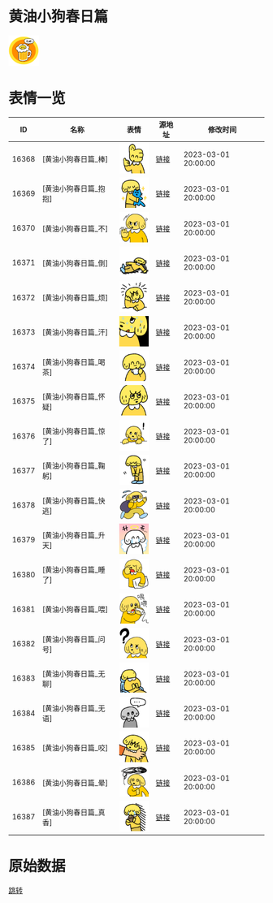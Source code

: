 # 黄油小狗春日篇

<img src="./cover.png" height="60" alt="cover" />

# 表情一览

|ID|名称|表情|源地址|修改时间|
|----|----|----|----|----|
|16368|[黄油小狗春日篇_棒]|<img src="./pic/016368_%5B黄油小狗春日篇_棒%5D.png" height="60" alt="棒"/>|[链接](https://i0.hdslb.com/bfs/garb/854e0ea4974d165e8efb604ea092454297fd6493.png)|2023-03-01 20:00:00|
|16369|[黄油小狗春日篇_抱抱]|<img src="./pic/016369_%5B黄油小狗春日篇_抱抱%5D.png" height="60" alt="抱抱"/>|[链接](https://i0.hdslb.com/bfs/garb/95691fbd7fd9397df2df4c378591933472cde3a9.png)|2023-03-01 20:00:00|
|16370|[黄油小狗春日篇_不]|<img src="./pic/016370_%5B黄油小狗春日篇_不%5D.png" height="60" alt="不"/>|[链接](https://i0.hdslb.com/bfs/garb/cf89e64fcbc6f359e07ab71d2e6fce39e457bc0e.png)|2023-03-01 20:00:00|
|16371|[黄油小狗春日篇_倒]|<img src="./pic/016371_%5B黄油小狗春日篇_倒%5D.png" height="60" alt="倒"/>|[链接](https://i0.hdslb.com/bfs/garb/be719272f0bfbedaa46f62b2566465a51a10bb8e.png)|2023-03-01 20:00:00|
|16372|[黄油小狗春日篇_烦]|<img src="./pic/016372_%5B黄油小狗春日篇_烦%5D.png" height="60" alt="烦"/>|[链接](https://i0.hdslb.com/bfs/garb/319b4be7b43e527b5710a1beab2161d075c79bf3.png)|2023-03-01 20:00:00|
|16373|[黄油小狗春日篇_汗]|<img src="./pic/016373_%5B黄油小狗春日篇_汗%5D.png" height="60" alt="汗"/>|[链接](https://i0.hdslb.com/bfs/garb/b0c921159687d5bf1039fcb5e6d071855e6d47e4.png)|2023-03-01 20:00:00|
|16374|[黄油小狗春日篇_喝茶]|<img src="./pic/016374_%5B黄油小狗春日篇_喝茶%5D.png" height="60" alt="喝茶"/>|[链接](https://i0.hdslb.com/bfs/garb/a8b2c0f31e7095694fdda186c4fa6d374cb42d63.png)|2023-03-01 20:00:00|
|16375|[黄油小狗春日篇_怀疑]|<img src="./pic/016375_%5B黄油小狗春日篇_怀疑%5D.png" height="60" alt="怀疑"/>|[链接](https://i0.hdslb.com/bfs/garb/2a027c0b577a102c0e35fecc6a7ea1127a1bad0f.png)|2023-03-01 20:00:00|
|16376|[黄油小狗春日篇_惊了]|<img src="./pic/016376_%5B黄油小狗春日篇_惊了%5D.png" height="60" alt="惊了"/>|[链接](https://i0.hdslb.com/bfs/garb/9c4bd7c96a30c4d4fc6fb51e29f376385ff79ac0.png)|2023-03-01 20:00:00|
|16377|[黄油小狗春日篇_鞠躬]|<img src="./pic/016377_%5B黄油小狗春日篇_鞠躬%5D.png" height="60" alt="鞠躬"/>|[链接](https://i0.hdslb.com/bfs/garb/6ef771dc01deb49464c31fccd15d875172232b6f.png)|2023-03-01 20:00:00|
|16378|[黄油小狗春日篇_快逃]|<img src="./pic/016378_%5B黄油小狗春日篇_快逃%5D.png" height="60" alt="快逃"/>|[链接](https://i0.hdslb.com/bfs/garb/2bf5d281f2b507ad83d4846974903a1bf1ffae5b.png)|2023-03-01 20:00:00|
|16379|[黄油小狗春日篇_升天]|<img src="./pic/016379_%5B黄油小狗春日篇_升天%5D.png" height="60" alt="升天"/>|[链接](https://i0.hdslb.com/bfs/garb/10b5d510d80669ca1fb1f2e7a8a94cc3a4af8dd1.png)|2023-03-01 20:00:00|
|16380|[黄油小狗春日篇_睡了]|<img src="./pic/016380_%5B黄油小狗春日篇_睡了%5D.png" height="60" alt="睡了"/>|[链接](https://i0.hdslb.com/bfs/garb/df6096631b619cb8aa8848f043232cf38e73a483.png)|2023-03-01 20:00:00|
|16381|[黄油小狗春日篇_喂]|<img src="./pic/016381_%5B黄油小狗春日篇_喂%5D.png" height="60" alt="喂"/>|[链接](https://i0.hdslb.com/bfs/garb/f67f858f497180d12ae523c6bc25768e3b678918.png)|2023-03-01 20:00:00|
|16382|[黄油小狗春日篇_问号]|<img src="./pic/016382_%5B黄油小狗春日篇_问号%5D.png" height="60" alt="问号"/>|[链接](https://i0.hdslb.com/bfs/garb/350eb7f7742434eb1f5beb22f46159a6447a3948.png)|2023-03-01 20:00:00|
|16383|[黄油小狗春日篇_无聊]|<img src="./pic/016383_%5B黄油小狗春日篇_无聊%5D.png" height="60" alt="无聊"/>|[链接](https://i0.hdslb.com/bfs/garb/58db8a633a248c433552f0d6c64d88257c9ac49e.png)|2023-03-01 20:00:00|
|16384|[黄油小狗春日篇_无语]|<img src="./pic/016384_%5B黄油小狗春日篇_无语%5D.png" height="60" alt="无语"/>|[链接](https://i0.hdslb.com/bfs/garb/8b3ac4918224e42132045243653d0bec25e40fe3.png)|2023-03-01 20:00:00|
|16385|[黄油小狗春日篇_咬]|<img src="./pic/016385_%5B黄油小狗春日篇_咬%5D.png" height="60" alt="咬"/>|[链接](https://i0.hdslb.com/bfs/garb/eb899506c77ba5a2ebcb5681589199c7eed29d0f.png)|2023-03-01 20:00:00|
|16386|[黄油小狗春日篇_晕]|<img src="./pic/016386_%5B黄油小狗春日篇_晕%5D.png" height="60" alt="晕"/>|[链接](https://i0.hdslb.com/bfs/garb/768c52d14166a04b38a9251b99ead3a00c77aaf9.png)|2023-03-01 20:00:00|
|16387|[黄油小狗春日篇_真香]|<img src="./pic/016387_%5B黄油小狗春日篇_真香%5D.png" height="60" alt="真香"/>|[链接](https://i0.hdslb.com/bfs/garb/c559b02cad7ca815bfdefdd5b7b9981e43d158fa.png)|2023-03-01 20:00:00|

# 原始数据

[跳转](./raw.json)

